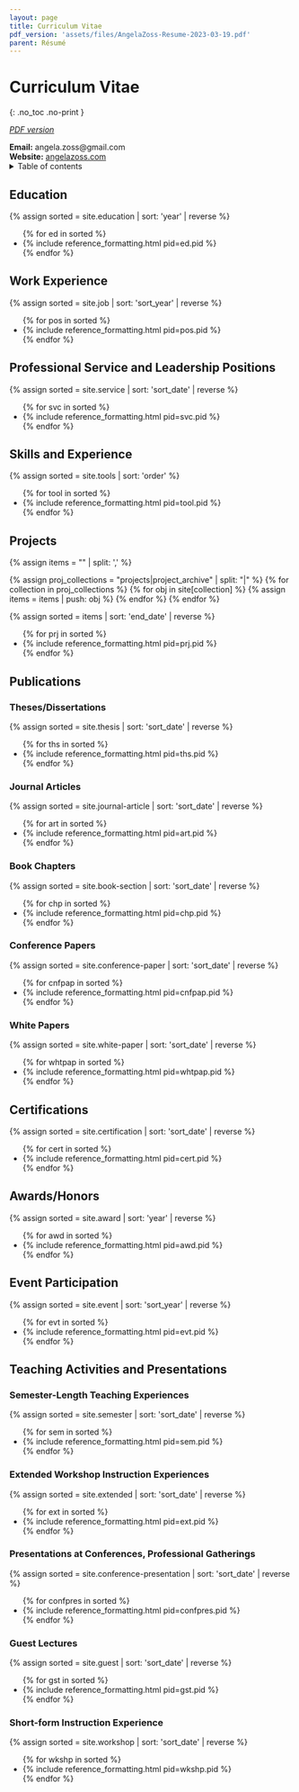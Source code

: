 ```yaml
---
layout: page
title: Curriculum Vitae
pdf_version: 'assets/files/AngelaZoss-Resume-2023-03-19.pdf'
parent: Résumé
---
```


# Curriculum Vitae
{: .no_toc .no-print }

<p class="no-print"><i><a href="{{ page.pdf_version | relative_url }}">PDF version</a></i></p>

<div class="show-print"><strong>Email:</strong> angela.zoss@gmail.com</div>
<div class="show-print"><strong>Website:</strong> <a href="https://www.angelazoss.com/">angelazoss.com</a></div>

<details markdown="block" class="no-print">
  <summary>
    Table of contents
  </summary>
  {: .text-delta }
* TOC
{:toc}
</details>

## Education

{% assign sorted = site.education | sort: 'year' | reverse %}
  <ul>
  {% for ed in sorted %}
    <li>{% include reference_formatting.html pid=ed.pid %}</li>
  {% endfor %}
  </ul>

## Work Experience

{% assign sorted = site.job | sort: 'sort_year' | reverse %}
<ul>
{% for pos in sorted %}
    <li>{% include reference_formatting.html pid=pos.pid %}</li>
{% endfor %}
</ul>

## Professional Service and Leadership Positions

{% assign sorted = site.service | sort: 'sort_date' | reverse %}
<ul>
{% for svc in sorted %}
    <li>{% include reference_formatting.html pid=svc.pid %}</li>
{% endfor %}
</ul>

## Skills and Experience

{% assign sorted = site.tools | sort: 'order' %}
  <ul class="pagebreak">
{% for tool in sorted %}
    <li>{% include reference_formatting.html pid=tool.pid %}</li>
{% endfor %}
  </ul>

## Projects

{% assign items = "" | split: ',' %}

{% assign proj_collections = "projects|project_archive" | split: "|" %}
{% for collection in proj_collections %}
  {% for obj in site[collection] %}
    {% assign items = items | push: obj %}
  {% endfor %}
{% endfor %}

<div class="multi-col pagebreak" >
{% assign sorted = items | sort: 'end_date' | reverse %}
  <ul>
{% for prj in sorted %}
    <li>{% include reference_formatting.html pid=prj.pid %}</li>
{% endfor %}
  </ul>
</div>

## Publications

### Theses/Dissertations

{% assign sorted = site.thesis | sort: 'sort_date' | reverse %}
  <ul>
{% for ths in sorted %}
    <li>{% include reference_formatting.html pid=ths.pid %}</li>
{% endfor %}
  </ul>

### Journal Articles

{% assign sorted = site.journal-article | sort: 'sort_date' | reverse %}
  <ul>
{% for art in sorted %}
    <li>{% include reference_formatting.html pid=art.pid %}</li>
{% endfor %}
  </ul>

### Book Chapters

{% assign sorted = site.book-section | sort: 'sort_date' | reverse %}
  <ul>
{% for chp in sorted %}
    <li>{% include reference_formatting.html pid=chp.pid %}</li>
{% endfor %}
  </ul>

### Conference Papers

{% assign sorted = site.conference-paper | sort: 'sort_date' | reverse %}
  <ul>
{% for cnfpap in sorted %}
    <li>{% include reference_formatting.html pid=cnfpap.pid %}</li>
{% endfor %}
  </ul>

### White Papers

{% assign sorted = site.white-paper | sort: 'sort_date' | reverse %}
  <ul>
{% for whtpap in sorted %}
    <li>{% include reference_formatting.html pid=whtpap.pid %}</li>
{% endfor %}
  </ul>

## Certifications

{% assign sorted = site.certification | sort: 'sort_date' | reverse %}
<ul>
  {% for cert in sorted %}
    <li>{% include reference_formatting.html pid=cert.pid %}</li>
  {% endfor %}
</ul>

## Awards/Honors

{% assign sorted = site.award | sort: 'year' | reverse %}
  <ul>
{% for awd in sorted %}
    <li>{% include reference_formatting.html pid=awd.pid %}</li>
{% endfor %}
  </ul>

## Event Participation

{% assign sorted = site.event | sort: 'sort_year' | reverse %}
  <ul>
{% for evt in sorted %}
    <li>{% include reference_formatting.html pid=evt.pid %}</li>
{% endfor %}
  </ul>

## Teaching Activities and Presentations

### Semester-Length Teaching Experiences

{% assign sorted = site.semester | sort: 'sort_date' | reverse %}
  <ul>
{% for sem in sorted %}
    <li>{% include reference_formatting.html pid=sem.pid %}</li>
{% endfor %}
  </ul>

### Extended Workshop Instruction Experiences

{% assign sorted = site.extended | sort: 'sort_date' | reverse %}
  <ul>
{% for ext in sorted %}
    <li>{% include reference_formatting.html pid=ext.pid %}</li>
{% endfor %}
  </ul>

### Presentations at Conferences, Professional Gatherings

{% assign sorted = site.conference-presentation | sort: 'sort_date' | reverse %}
  <ul>
{% for confpres in sorted %}
    <li>{% include reference_formatting.html pid=confpres.pid %}</li>
{% endfor %}
  </ul>

### Guest Lectures

{% assign sorted = site.guest | sort: 'sort_date' | reverse %}
  <ul>
{% for gst in sorted %}
    <li>{% include reference_formatting.html pid=gst.pid %}</li>
{% endfor %}
  </ul>

### Short-form Instruction Experience

{% assign sorted = site.workshop | sort: 'sort_date' | reverse %}
  <ul>
{% for wkshp in sorted %}
    <li>{% include reference_formatting.html pid=wkshp.pid %}</li>
{% endfor %}
  </ul>